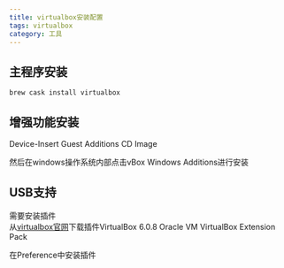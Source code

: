 ```yaml
---
title: virtualbox安装配置
tags: virtualbox
category: 工具
---
```


## 主程序安装

`brew cask install virtualbox`

## 增强功能安装

Device-Insert Guest Additions CD Image

然后在windows操作系统内部点击vBox Windows Additions进行安装

## USB支持

需要安装插件  
从[virtualbox官网](https://www.virtualbox.org/wiki/Downloads)下载插件VirtualBox 6.0.8 Oracle VM VirtualBox Extension Pack

在Preference中安装插件
